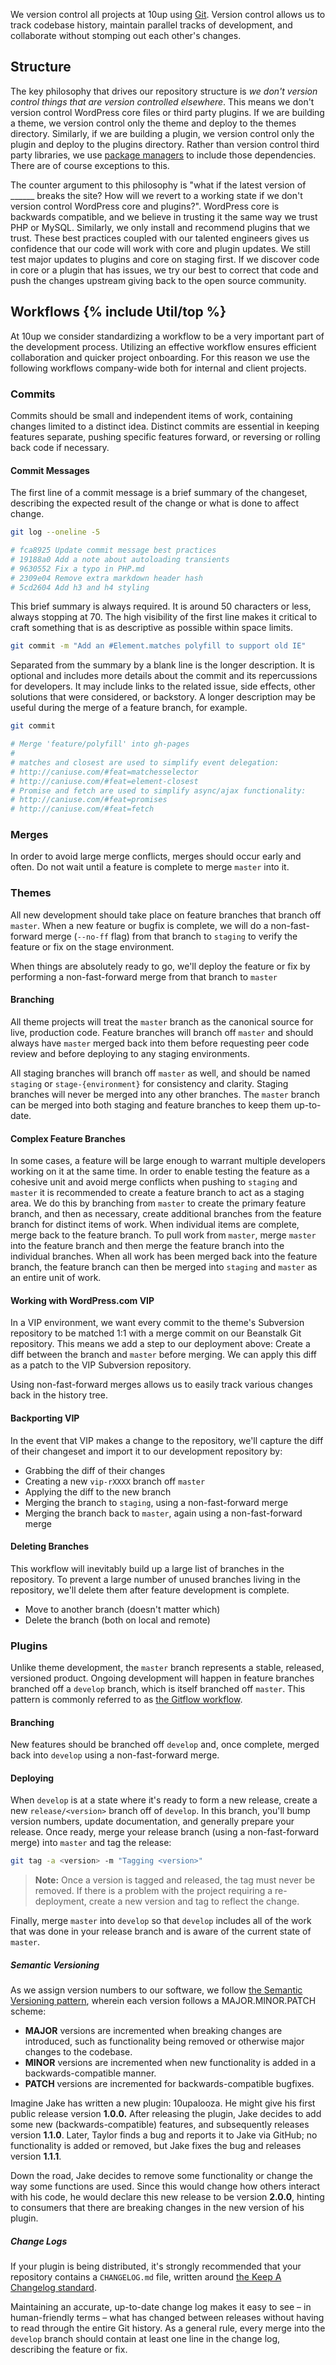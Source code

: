 We version control all projects at 10up using [Git](https://git-scm.com/). Version control allows us to track codebase history, maintain parallel tracks of development, and collaborate without stomping out each other's changes.

## Structure

The key philosophy that drives our repository structure is *we don't version control things that are version controlled elsewhere*. This means we don't version control WordPress core files or third party plugins. If we are building a theme, we version control only the theme and deploy to the themes directory. Similarly, if we are building a plugin, we version control only the plugin and deploy to the plugins directory. Rather than version control third party libraries, we use [package managers](/Engineering-Best-Practices/tools/#package-managers) to include those dependencies. There are of course exceptions to this.

The counter argument to this philosophy is "what if the latest version of ______ breaks the site? How will we revert to a working state if we don't version control WordPress core and plugins?". WordPress core is backwards compatible, and we believe in trusting it the same way we trust PHP or MySQL. Similarly, we only install and recommend plugins that we trust. These best practices coupled with our talented engineers gives us confidence that our code will work with core and plugin updates. We still test major updates to plugins and core on staging first. If we discover code in core or a plugin that has issues, we try our best to correct that code and push the changes upstream giving back to the open source community.

<h2 id="workflows">Workflows {% include Util/top %}</h2>

At 10up we consider standardizing a workflow to be a very important part of the development process. Utilizing an effective workflow ensures efficient collaboration and quicker project onboarding. For this reason we use the following workflows company-wide both for internal and client projects.

### Commits

Commits should be small and independent items of work, containing changes limited to a distinct idea. Distinct commits are essential in keeping features separate, pushing specific features forward, or reversing or rolling back code if necessary.

#### Commit Messages

The first line of a commit message is a brief summary of the changeset, describing the expected result of the change or what is done to affect change.

```sh
git log --oneline -5

# fca8925 Update commit message best practices
# 19188a0 Add a note about autoloading transients
# 9630552 Fix a typo in PHP.md
# 2309e04 Remove extra markdown header hash
# 5cd2604 Add h3 and h4 styling
```

This brief summary is always required. It is around 50 characters or less, always stopping at 70. The high visibility of the first line makes it critical to craft something that is as descriptive as possible within space limits.

```sh
git commit -m "Add an #Element.matches polyfill to support old IE"
```

Separated from the summary by a blank line is the longer description. It is optional and includes more details about the commit and its repercussions for developers. It may include links to the related issue, side effects, other solutions that were considered, or backstory. A longer description may be useful during the merge of a feature branch, for example.

```sh
git commit

# Merge 'feature/polyfill' into gh-pages
#
# matches and closest are used to simplify event delegation:
# http://caniuse.com/#feat=matchesselector
# http://caniuse.com/#feat=element-closest
# Promise and fetch are used to simplify async/ajax functionality:
# http://caniuse.com/#feat=promises
# http://caniuse.com/#feat=fetch
```

### Merges

In order to avoid large merge conflicts, merges should occur early and often. Do not wait until a feature is complete to merge ```master``` into it.

### Themes

All new development should take place on feature branches that branch off ```master```. When a new feature or bugfix is complete, we will do a non-fast-forward merge (```--no-ff``` flag) from that branch to ```staging``` to verify the feature or fix on the stage environment.

When things are absolutely ready to go, we'll deploy the feature or fix by performing a non-fast-forward merge from that branch to ```master```

#### Branching

All theme projects will treat the ```master``` branch as the canonical source for live, production code. Feature branches will branch off ```master``` and should always have ```master``` merged back into them before requesting peer code review and before deploying to any staging environments.

All staging branches will branch off ```master``` as well, and should be named ```staging``` or ```stage-{environment}``` for consistency and clarity. Staging branches will never be merged into any other branches. The ```master``` branch can be merged into both staging and feature branches to keep them up-to-date.

#### Complex Feature Branches

In some cases, a feature will be large enough to warrant multiple developers working on it at the same time. In order to enable testing the feature as a cohesive unit and avoid merge conflicts when pushing to ```staging``` and ```master``` it is recommended to create a feature branch to act as a staging area. We do this by branching from ```master``` to create the primary feature branch, and then as necessary, create additional branches from the feature branch for distinct items of work. When individual items are complete, merge back to the feature branch. To pull work from ```master```, merge ```master``` into the feature branch and then merge the feature branch into the individual branches. When all work has been merged back into the feature branch, the feature branch can then be merged into ```staging``` and ```master``` as an entire unit of work.

#### Working with WordPress.com VIP

In a VIP environment, we want every commit to the theme's Subversion repository to be matched 1:1 with a merge commit on our Beanstalk Git repository. This means we add a step to our deployment above: Create a diff between the branch and ```master``` before merging. We can apply this diff as a patch to the VIP Subversion repository.

Using non-fast-forward merges allows us to easily track various changes back in the history tree.

#### Backporting VIP

In the event that VIP makes a change to the repository, we'll capture the diff of their changeset and import it to our development repository by:

* Grabbing the diff of their changes
* Creating a new ```vip-rXXXX``` branch off ```master```
* Applying the diff to the new branch
* Merging the branch to ```staging```, using a non-fast-forward merge
* Merging the branch back to ```master```, again using a non-fast-forward merge

#### Deleting Branches

This workflow will inevitably build up a large list of branches in the repository. To prevent a large number of unused branches living in the repository, we'll delete them after feature development is complete.

* Move to another branch (doesn't matter which)
* Delete the branch (both on local and remote)

### Plugins

Unlike theme development, the `master` branch represents a stable, released, versioned product. Ongoing development will happen in feature branches branched off a `develop` branch, which is itself branched off `master`. This pattern is commonly referred to as [the Gitflow workflow](https://www.atlassian.com/git/tutorials/comparing-workflows#gitflow-workflow).

#### Branching

New features should be branched off `develop` and, once complete, merged back into `develop` using a non-fast-forward merge.

#### Deploying

When `develop` is at a state where it's ready to form a new release, create a new `release/<version>` branch off of `develop`. In this branch, you'll bump version numbers, update documentation, and generally prepare your release. Once ready, merge your release branch (using a non-fast-forward merge) into `master` and tag the release:

```sh
git tag -a <version> -m "Tagging <version>"
```

> **Note:** Once a version is tagged and released, the tag must never be removed. If there is a problem with the project requiring a re-deployment, create a new version and tag to reflect the change.

Finally, merge `master` into `develop` so that `develop` includes all of the work that was done in your release branch and is aware of the current state of `master`.

##### Semantic Versioning

As we assign version numbers to our software, we follow [the Semantic Versioning pattern](http://semver.org/), wherein each version follows a MAJOR.MINOR.PATCH scheme:

* **MAJOR** versions are incremented when breaking changes are introduced, such as functionality being removed or otherwise major changes to the codebase.
* **MINOR** versions are incremented when new functionality is added in a backwards-compatible manner.
* **PATCH** versions are incremented for backwards-compatible bugfixes.

Imagine Jake has written a new plugin: 10upalooza. He might give his first public release version **1.0.0.** After releasing the plugin, Jake decides to add some new (backwards-compatible) features, and subsequently releases version **1.1.0**. Later, Taylor finds a bug and reports it to Jake via GitHub; no functionality is added or removed, but Jake fixes the bug and releases version **1.1.1**.

Down the road, Jake decides to remove some functionality or change the way some functions are used. Since this would change how others interact with his code, he would declare this new release to be version **2.0.0**, hinting to consumers that there are breaking changes in the new version of his plugin.

##### Change Logs

If your plugin is being distributed, it's strongly recommended that your repository contains a `CHANGELOG.md` file, written around [the Keep A Changelog standard](http://keepachangelog.com/).

Maintaining an accurate, up-to-date change log makes it easy to see – in human-friendly terms – what has changed between releases without having to read through the entire Git history. As a general rule, every merge into the `develop` branch should contain at least one line in the change log, describing the feature or fix.
